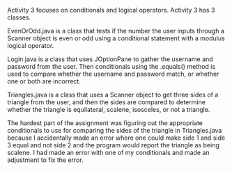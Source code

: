 Activity 3 focuses on conditionals and logical operators. Activity 3 has 3 classes.

EvenOrOdd.java is a class that tests if the number the user inputs through a Scanner object is even or odd using a conditional statement with a modulus logical operator.

Login.java is a class that uses JOptionPane to gather the username and password from the user. Then conditionals using the .equals() method is used to compare whether the username and password match, or whether one or both are incorrect.

Triangles.java is a class that uses a Scanner object to get three sides of a triangle from the user, and then the sides are compared to determine whether the triangle is equilateral, scalene, isosceles, or not a triangle.

The hardest part of the assignment was figuring out the appropriate conditionals to use for comparing the sides of the triangle in Triangles.java because I accidentally made an error where one could make side 1 and side 3 equal and not side 2 and the program would report the triangle as being scalene. I had made an error with one of my conditionals and made an adjustment to fix the error.
